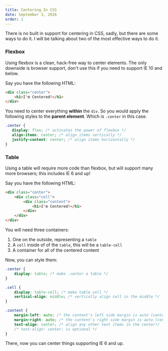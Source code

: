 ```yaml
---
title: Centering In CSS
date: September 3, 2016
order: 1
---
```


There is no built in support for centering in CSS, sadly, but there are some ways to do it. I will be talking about two of the most effective ways to do it.

### Flexbox

Using flexbox is a clean, hack-free way to center elements. The only downside is browser support, don't use this if you need to support IE 10 and below.

Say you have the following HTML:

```html
<div class="center">
    <h1>I'm Centered!</h1>
</div>
```

You need to center everything **within** the `div`. So you would apply the following styles to the **parent element**. Which is `.center` in this case.

```css
.center {
   display: flex; /* activates the power of flexbox */
   align-items: center; /* align items vertically */
   justify-content: center; /* align items horizontally */
}
```

### Table

Using a table will require more code than flexbox, but will support many more browsers; this includes IE 6 and up!

Say you have the following HTML:

```html
<div class="center">
    <div class="cell">
        <div class="content">
            <h1>I'm Centered!</h1>
        </div>
    </div>
</div>
```

You will need three containers:

1. One on the outside, representing a `table`
2. A `cell` inside of of the `table`, this will be a `table-cell`
3. A container for all of the centered content


Now, you can style them:

```css
.center {
    display: table; /* make .center a table */
}

.cell {
    display: table-cell; /* make table cell */
    vertical-align: middle; /* vertically align cell in the middle */
}

.content {
    margin-left: auto; /* the content's left side margin is auto (centering it) */
    margin-right: auto; /* the content's right side margin is auto (centering it) */
    text-align: center; /* align any other text items in the center*/
    /* text-align: center; is optional */
}
```

There, now you can center things supporting IE 6 and up.
